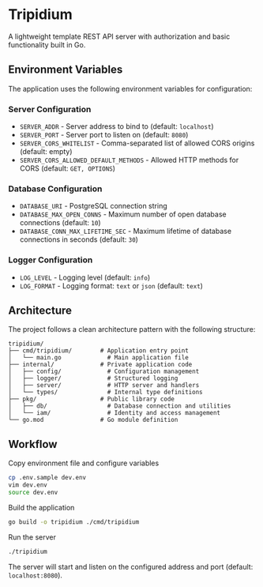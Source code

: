 # Tripidium

A lightweight template REST API server with authorization and basic functionality built in Go.

## Environment Variables

The application uses the following environment variables for configuration:

### Server Configuration

- `SERVER_ADDR` - Server address to bind to (default: `localhost`)
- `SERVER_PORT` - Server port to listen on (default: `8080`)
- `SERVER_CORS_WHITELIST` - Comma-separated list of allowed CORS origins (default: empty)
- `SERVER_CORS_ALLOWED_DEFAULT_METHODS` - Allowed HTTP methods for CORS (default: `GET, OPTIONS`)

### Database Configuration

- `DATABASE_URI` - PostgreSQL connection string
- `DATABASE_MAX_OPEN_CONNS` - Maximum number of open database connections (default: `10`)
- `DATABASE_CONN_MAX_LIFETIME_SEC` - Maximum lifetime of database connections in seconds (default: `30`)

### Logger Configuration

- `LOG_LEVEL` - Logging level (default: `info`)
- `LOG_FORMAT` - Logging format: `text` or `json` (default: `text`)

## Architecture

The project follows a clean architecture pattern with the following structure:

```
tripidium/
├── cmd/tripidium/        # Application entry point
│   └── main.go             # Main application file
├── internal/             # Private application code
│   ├── config/             # Configuration management
│   ├── logger/             # Structured logging
│   ├── server/             # HTTP server and handlers
│   └── types/              # Internal type definitions
├── pkg/                  # Public library code
│   ├── db/                 # Database connection and utilities
│   └── iam/                # Identity and access management
└── go.mod                # Go module definition
```

## Workflow

Copy environment file and configure variables

```bash
cp .env.sample dev.env
vim dev.env
source dev.env
```

Build the application

```bash
go build -o tripidium ./cmd/tripidium
```

Run the server

```bash
./tripidium
```

The server will start and listen on the configured address and port (default: `localhost:8080`).
